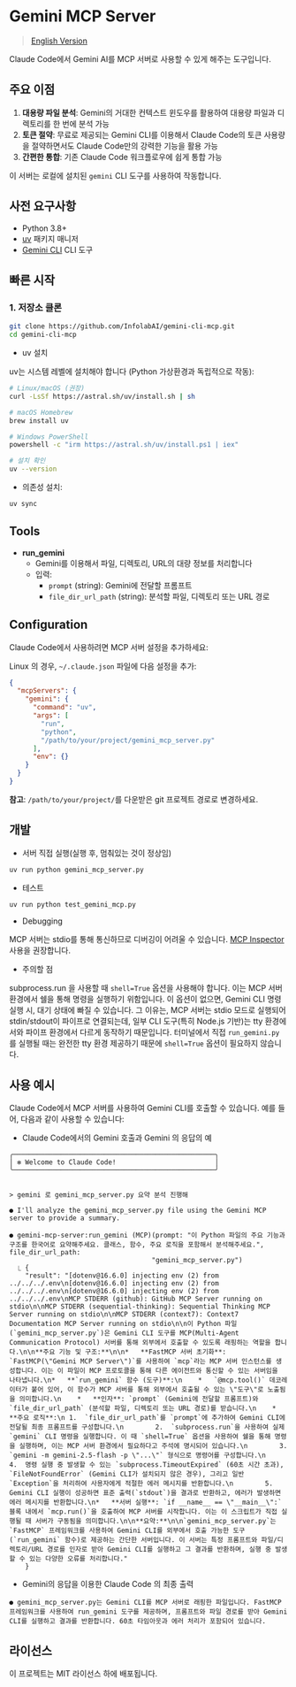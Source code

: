 # Gemini MCP Server

> [English Version](README_EN.md)

Claude Code에서 Gemini AI를 MCP 서버로 사용할 수 있게 해주는 도구입니다.

## 주요 이점

1. **대용량 파일 분석**: Gemini의 거대한 컨텍스트 윈도우를 활용하여 대용량 파일과 디렉토리를 한 번에 분석 가능
2. **토큰 절약**: 무료로 제공되는 Gemini CLI를 이용해서 Claude Code의 토큰 사용량을 절약하면서도 Claude Code만의 강력한 기능을 활용 가능
3. **간편한 통합**: 기존 Claude Code 워크플로우에 쉽게 통합 가능

이 서버는 로컬에 설치된 `gemini` CLI 도구를 사용하여 작동합니다.

## 사전 요구사항

- Python 3.8+
- [uv](https://github.com/astral-sh/uv) 패키지 매니저
- [Gemini CLI](https://github.com/google-gemini/gemini-cli) CLI 도구

## 빠른 시작

### 1. 저장소 클론
```bash
git clone https://github.com/InfolabAI/gemini-cli-mcp.git
cd gemini-cli-mcp
```

- uv 설치

uv는 시스템 레벨에 설치해야 합니다 (Python 가상환경과 독립적으로 작동):

```bash
# Linux/macOS (권장)
curl -LsSf https://astral.sh/uv/install.sh | sh

# macOS Homebrew
brew install uv

# Windows PowerShell
powershell -c "irm https://astral.sh/uv/install.ps1 | iex"

# 설치 확인
uv --version
```

- 의존성 설치:
```bash
uv sync
```

## Tools

- **run_gemini**
  - Gemini를 이용해서 파일, 디렉토리, URL의 대량 정보를 처리합니다
  - 입력:
    - `prompt` (string): Gemini에 전달할 프롬프트
    - `file_dir_url_path` (string): 분석할 파일, 디렉토리 또는 URL 경로

## Configuration 

Claude Code에서 사용하려면 MCP 서버 설정을 추가하세요:

Linux 의 경우, `~/.claude.json` 파일에 다음 설정을 추가:

```json
{
  "mcpServers": {
    "gemini": {
      "command": "uv",
      "args": [
        "run",
        "python",
        "/path/to/your/project/gemini_mcp_server.py"
      ],
      "env": {}
    }
  }
}
```

**참고**: `/path/to/your/project/`를 다운받은 git 프로젝트 경로로 변경하세요.

## 개발

- 서버 직접 실행(실행 후, 멈춰있는 것이 정상임)
```bash
uv run python gemini_mcp_server.py
```

- 테스트
```bash
uv run python test_gemini_mcp.py
```

- Debugging

MCP 서버는 stdio를 통해 통신하므로 디버깅이 어려울 수 있습니다. [MCP Inspector](https://github.com/modelcontextprotocol/inspector) 사용을 권장합니다.

- 주의할 점

subprocess.run 을 사용할 때 `shell=True` 옵션을 사용해야 합니다. 이는 MCP 서버 환경에서 쉘을 통해 명령을 실행하기 위함입니다. 이 옵션이 없으면, Gemini CLI 명령 실행 시, 대기 상태에 빠질 수 있습니다. 그 이유는, MCP 서버는 stdio 모드로 실행되어 stdin/stdout이 파이프로 연결되는데, 일부 CLI 도구(특히 Node.js 기반)는 tty 환경에서와 파이프 환경에서 다르게 동작하기 때문입니다. 터미널에서 직접 `run_gemini.py` 를 실행될 때는 완전한 tty 환경 제공하기 때문에 `shell=True` 옵션이 필요하지 않습니다.


## 사용 예시

Claude Code에서 MCP 서버를 사용하여 Gemini CLI를 호출할 수 있습니다. 예를 들어, 다음과 같이 사용할 수 있습니다:
- Claude Code에서의 Gemini 호출과 Gemini 의 응답의 예

```
╭───────────────────────────────────────────────────╮
│ ✻ Welcome to Claude Code!                         │
╰───────────────────────────────────────────────────╯


> gemini 로 gemini_mcp_server.py 요약 분석 진행해

● I'll analyze the gemini_mcp_server.py file using the Gemini MCP server to provide a summary.

● gemini-mcp-server:run_gemini (MCP)(prompt: "이 Python 파일의 주요 기능과 구조를 한국어로 요약해주세요. 클래스, 함수, 주요 로직을 포함해서 분석해주세요.", file_dir_url_path:
                                    "gemini_mcp_server.py")
  ⎿ { 
    "result": "[dotenv@16.6.0] injecting env (2) from ../../../.env\n[dotenv@16.6.0] injecting env (2) from ../../../.env\n[dotenv@16.6.0] injecting env (2) from ../../../.env\nMCP STDERR (github): GitHub MCP Server running on stdio\n\nMCP STDERR (sequential-thinking): Sequential Thinking MCP Server running on stdio\n\nMCP STDERR (context7): Context7 Documentation MCP Server running on stdio\n\n이 Python 파일(`gemini_mcp_server.py`)은 Gemini CLI 도구를 MCP(Multi-Agent Communication Protocol) 서버를 통해 외부에서 호출할 수 있도록 래핑하는 역할을 합니다.\n\n**주요 기능 및 구조:**\n\n*   **FastMCP 서버 초기화**: `FastMCP(\"Gemini MCP Server\")`를 사용하여 `mcp`라는 MCP 서버 인스턴스를 생성합니다. 이는 이 파일이 MCP 프로토콜을 통해 다른 에이전트와 통신할 수 있는 서버임을 나타냅니다.\n*   **`run_gemini` 함수 (도구)**:\n    *   `@mcp.tool()` 데코레이터가 붙어 있어, 이 함수가 MCP 서버를 통해 외부에서 호출될 수 있는 \"도구\"로 노출됨을 의미합니다.\n    *   **인자**: `prompt` (Gemini에 전달할 프롬프트)와 `file_dir_url_path` (분석할 파일, 디렉토리 또는 URL 경로)를 받습니다.\n    *   **주요 로직**:\n 1.  `file_dir_url_path`를 `prompt`에 추가하여 Gemini CLI에 전달될 최종 프롬프트를 구성합니다.\n        2.  `subprocess.run`을 사용하여 실제 `gemini` CLI 명령을 실행합니다. 이 때 `shell=True` 옵션을 사용하여 쉘을 통해 명령을 실행하며, 이는 MCP 서버 환경에서 필요하다고 주석에 명시되어 있습니다.\n        3.  `gemini -m gemini-2.5-flash -p \"...\"` 형식으로 명령어를 구성합니다.\n        4.  명령 실행 중 발생할 수 있는 `subprocess.TimeoutExpired` (60초 시간 초과), `FileNotFoundError` (Gemini CLI가 설치되지 않은 경우), 그리고 일반 `Exception`을 처리하여 사용자에게 적절한 에러 메시지를 반환합니다.\n        5.  Gemini CLI 실행이 성공하면 표준 출력(`stdout`)을 결과로 반환하고, 에러가 발생하면 에러 메시지를 반환합니다.\n*   **서버 실행**: `if __name__ == \"__main__\":` 블록 내에서 `mcp.run()`을 호출하여 MCP 서버를 시작합니다. 이는 이 스크립트가 직접 실행될 때 서버가 구동됨을 의미합니다.\n\n**요약:**\n\n`gemini_mcp_server.py`는 `FastMCP` 프레임워크를 사용하여 Gemini CLI를 외부에서 호출 가능한 도구(`run_gemini` 함수)로 제공하는 간단한 서버입니다. 이 서버는 특정 프롬프트와 파일/디렉토리/URL 경로를 인자로 받아 Gemini CLI를 실행하고 그 결과를 반환하며, 실행 중 발생할 수 있는 다양한 오류를 처리합니다."
    }
```

- Gemini의 응답을 이용한 Claude Code 의 최종 출력

```
● gemini_mcp_server.py는 Gemini CLI를 MCP 서버로 래핑한 파일입니다. FastMCP 프레임워크를 사용하여 run_gemini 도구를 제공하며, 프롬프트와 파일 경로를 받아 Gemini CLI를 실행하고 결과를 반환합니다. 60초 타임아웃과 에러 처리가 포함되어 있습니다.
```

## 라이선스

이 프로젝트는 MIT 라이선스 하에 배포됩니다.
